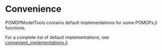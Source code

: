 # Convenience

POMDPModelTools contains default implementations for some POMDPs.jl functions.

For a complete list of default implementations, see [convenient_implementations.jl](https://github.com/JuliaPOMDP/POMDPModelTools.jl/blob/master/src/convenient_implementations.jl).
